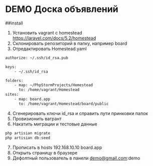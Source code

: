 # DEMO Доска объявлений

##install 

1. Установить vagrant с homestead https://laravel.com/docs/5.2/homestead
2. Склонировать репозиторий в папку, например board
3. Отредактировать Homestead.yaml

```bash
authorize: ~/.ssh/id_rsa.pub

keys:
    - ~/.ssh/id_rsa

folders:
    - map: ~/PhpStormProjects/Homestead
      to: /home/vagrant/Homestead
sites:
    - map: board.app
      to: /home/vagrant/Homestead/board/public
```

4. Сгенерировать ключи id_rsa и справить пути принковки папок
5. Провизионить вагрант
6. Накатить миграции и тестовые данные

```php
php artisian migrate
php artisian db:seed
```

7. Прописать в hosts 192.168.10.10 board.app
8. Открыть страницу в браузере
9. Дефолтный пользователь в панели demo@gmail.com:demo
